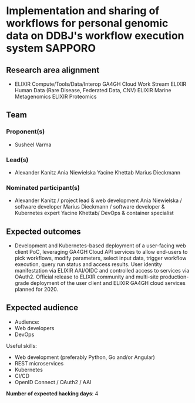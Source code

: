 # Implementation and sharing of workflows for personal genomic data on DDBJ's workflow execution system SAPPORO

## Research area alignment

- ELIXIR Compute/Tools/Data/Interop
 GA4GH Cloud Work Stream
 ELIXIR Human Data (Rare Disease, Federated Data, CNV)
 ELIXIR Marine Metagenomics
 ELIXIR Proteomics

## Team

### Proponent(s)

- Susheel Varma

### Lead(s)

- Alexander Kanitz
 Ania Niewielska
 Yacine Khettab
 Marius Dieckmann

### Nominated participant(s)

- Alexander Kanitz / project lead & web development
 Ania Niewielska / software developer
 Marius Dieckmann / software developer & Kubernetes expert
 Yacine Khettab/ DevOps & container specialist

## Expected outcomes

- Development and Kubernetes-based deployment of a user-facing web client PoC, leveraging GA4GH Cloud API services to allow end-users to pick workflows, modify parameters, select input data, trigger workflow execution, query run status and access results. User identity manifestation via ELIXIR AAI/OIDC and controlled access to services via OAuth2. Official release to ELIXIR community and multi-site production-grade deployment of the user client and ELIXIR GA4GH cloud services planned for 2020.

## Expected audience

- Audience:
 - Web developers
 - DevOps
 
 Useful skills:
 - Web development (preferably Python, Go and/or Angular)
 - REST microservices
 - Kubernetes
 - CI/CD
 - OpenID Connect / OAuth2 / AAI

**Number of expected hacking days**: 4

